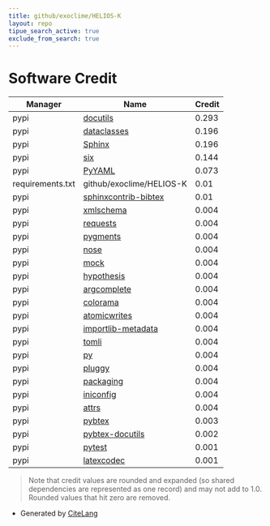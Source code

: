 ```yaml
---
title: github/exoclime/HELIOS-K
layout: repo
tipue_search_active: true
exclude_from_search: true
---
```

# Software Credit

|Manager|Name|Credit|
|-------|----|------|
|pypi|[docutils](https://docutils.sourceforge.io/)|0.293|
|pypi|[dataclasses](https://github.com/ericvsmith/dataclasses)|0.196|
|pypi|[Sphinx](https://www.sphinx-doc.org/)|0.196|
|pypi|[six](https://github.com/benjaminp/six)|0.144|
|pypi|[PyYAML](https://pyyaml.org/)|0.073|
|requirements.txt|github/exoclime/HELIOS-K|0.01|
|pypi|[sphinxcontrib-bibtex](https://github.com/mcmtroffaes/sphinxcontrib-bibtex)|0.01|
|pypi|[xmlschema](https://github.com/sissaschool/xmlschema)|0.004|
|pypi|[requests](https://pypi.org/project/requests)|0.004|
|pypi|[pygments](https://pypi.org/project/pygments)|0.004|
|pypi|[nose](https://pypi.org/project/nose)|0.004|
|pypi|[mock](https://pypi.org/project/mock)|0.004|
|pypi|[hypothesis](https://pypi.org/project/hypothesis)|0.004|
|pypi|[argcomplete](https://pypi.org/project/argcomplete)|0.004|
|pypi|[colorama](https://pypi.org/project/colorama)|0.004|
|pypi|[atomicwrites](https://pypi.org/project/atomicwrites)|0.004|
|pypi|[importlib-metadata](https://pypi.org/project/importlib-metadata)|0.004|
|pypi|[tomli](https://pypi.org/project/tomli)|0.004|
|pypi|[py](https://pypi.org/project/py)|0.004|
|pypi|[pluggy](https://pypi.org/project/pluggy)|0.004|
|pypi|[packaging](https://pypi.org/project/packaging)|0.004|
|pypi|[iniconfig](https://pypi.org/project/iniconfig)|0.004|
|pypi|[attrs](https://pypi.org/project/attrs)|0.004|
|pypi|[pybtex](https://pybtex.org/)|0.003|
|pypi|[pybtex-docutils](https://github.com/mcmtroffaes/pybtex-docutils)|0.002|
|pypi|[pytest](https://docs.pytest.org/en/latest/)|0.001|
|pypi|[latexcodec](https://github.com/mcmtroffaes/latexcodec)|0.001|


> Note that credit values are rounded and expanded (so shared dependencies are represented as one record) and may not add to 1.0. Rounded values that hit zero are removed.


- Generated by [CiteLang](https://github.com/vsoch/citelang)
